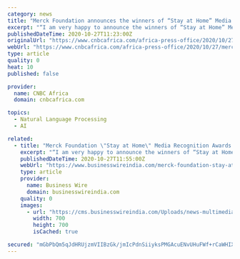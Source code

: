```yaml
---
category: news
title: "Merck Foundation announces the winners of “Stay at Home” Media Recognition Awards 2020 for Democratic Republic of the Congo"
excerpt: "“I am very happy to announce the winners of “Stay at Home” Media Recognition Awards ... look forward to a long-term association to further raise awareness and be the voice of the voiceless, particularly during such a global health pandemic.”"
publishedDateTime: 2020-10-27T11:23:00Z
originalUrl: "https://www.cnbcafrica.com/africa-press-office/2020/10/27/merck-foundation-announces-the-winners-of-stay-at-home-media-recognition-awards-2020-for-democratic-republic-of-the-congo/"
webUrl: "https://www.cnbcafrica.com/africa-press-office/2020/10/27/merck-foundation-announces-the-winners-of-stay-at-home-media-recognition-awards-2020-for-democratic-republic-of-the-congo/"
type: article
quality: 0
heat: 10
published: false

provider:
  name: CNBC Africa
  domain: cnbcafrica.com

topics:
  - Natural Language Processing
  - AI

related:
  - title: "Merck Foundation \"Stay at Home\" Media Recognition Awards 2020 Recognized the Best of COVID-19 Reportage From the Democratic Republic of the Congo"
    excerpt: "“I am very happy to announce the winners of “Stay at Home” Media Recognition Awards ... look forward to a long-term association to further raise awareness and be the voice of the voiceless, particularly during such a global health pandemic.”"
    publishedDateTime: 2020-10-27T11:55:00Z
    webUrl: "https://www.businesswireindia.com/merck-foundation-stay-at-home-media-recognition-awards-2020-recognized-the-best-of-covid-19-reportage-from-the-democratic-republic-of-the-congo-70116.html"
    type: article
    provider:
      name: Business Wire
      domain: businesswireindia.com
    quality: 0
    images:
      - url: "https://cms.businesswireindia.com/Uploads/news-multimedia/images/merck_70116.jpg"
        width: 700
        height: 700
        isCached: true

secured: "mGbPbQm5qJdHRUjzmVIIBzGk/jmIcPdnSiiyksPMGAcuENvUHuFWf+rCaWHIXvy3jWjkxTW5/VHgdiamM7XDWCrjAhnBrn1mJSLc0mM9hk4uDJUovQkDmjibrxkD1QZLTdIPSbIUEwQXokIeN6OYU5OQ/d/mLA5gjaO+z0//x3nJCWU1/yj0b9pbxS3OzgJ6ssD7mvaUjqMH2cf3le4zVdflKxBLpbWmsjAuNlynPpbhNpA7aDSVRMLCudGAN+JJ47YSy5BiOD23gjFBf78bq5YfZudJVCZTC58/UbswhF8teFSEqzGK7syFZ82mdvEM0+iWqlCupA6qbYqpz2qxofdKieQiIFohE7sR58kUWn0=;o+1zFHp1/QR1ePht9GMNIQ=="
---
```


